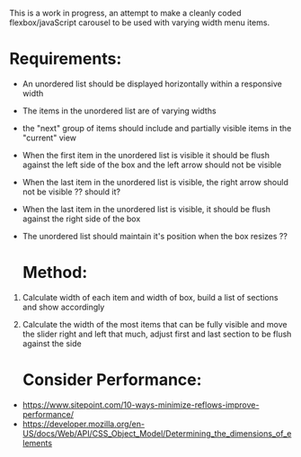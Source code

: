 This is a work in progress, an attempt to make a cleanly coded flexbox/javaScript carousel to be used with varying width menu items.

   # Requirements:
* An unordered list should be displayed horizontally within a responsive width
* The items in the unordered list are of varying widths
* the "next" group of items should include and partially visible items in the "current" view
* When the first item in the unordered list is visible it should be flush against the left side of the box and the left arrow should not be visible
* When the last item in the unordered list is visible, the right arrow should not be visible ?? should it?
* When the last item in the unordered list is visible,  it should be flush against the right side of the box
* The unordered list should maintain it's position when the box resizes ??

   # Method:
1. Calculate width of each item and width of box, build a list of sections and show accordingly
2. Calculate the width of the most items that can be fully visible and move the slider right and left that much,
adjust first and last section to be flush against the side

    # Consider Performance:
* https://www.sitepoint.com/10-ways-minimize-reflows-improve-performance/
* https://developer.mozilla.org/en-US/docs/Web/API/CSS_Object_Model/Determining_the_dimensions_of_elements
